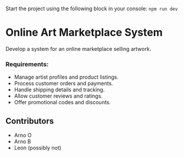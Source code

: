 Start the project using the following block in your console:
`
npm run dev
`

# Online Art Marketplace System
Develop a system for an online marketplace selling artwork.

### Requirements:
- Manage artist profiles and product listings.
- Process customer orders and payments.
- Handle shipping details and tracking.
- Allow customer reviews and ratings.
- Offer promotional codes and discounts.

## Contributors
- Arno O
- Arno B
- Leon (possibly not)
